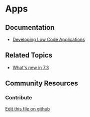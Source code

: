 # Apps

## Documentation

* [Developing Low Code Applications](https://learn.liferay.com/dxp/7.x/en/developing-applications/developing_low_code_applications.html)

## Related Topics

* [What's new in 7.3](https://learn.liferay.com/dxp/7.x/en/getting-started/whats-new-73.html#app-builder)

## Community Resources

### Contribute

[Edit this file on github](https://github.com/olafk/controlpanel-documentation-docs/blob/master/md/73en/com_liferay_app_builder_web_internal_portlet_AppsPortlet.md)
